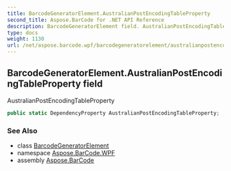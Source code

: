 ```yaml
---
title: BarcodeGeneratorElement.AustralianPostEncodingTableProperty
second_title: Aspose.BarCode for .NET API Reference
description: BarcodeGeneratorElement field. AustralianPostEncodingTableProperty
type: docs
weight: 1130
url: /net/aspose.barcode.wpf/barcodegeneratorelement/australianpostencodingtableproperty/
---
```

## BarcodeGeneratorElement.AustralianPostEncodingTableProperty field

AustralianPostEncodingTableProperty

```csharp
public static DependencyProperty AustralianPostEncodingTableProperty;
```

### See Also

* class [BarcodeGeneratorElement](../)
* namespace [Aspose.BarCode.WPF](../../barcodegeneratorelement/)
* assembly [Aspose.BarCode](../../../)


